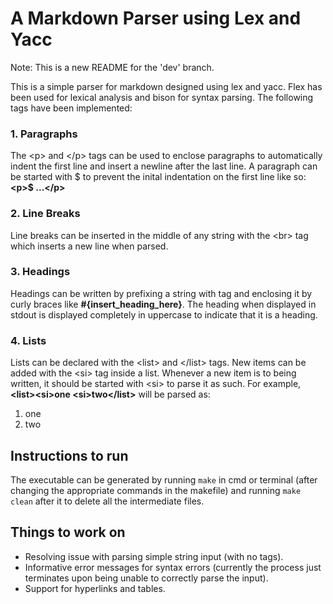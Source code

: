 # A Markdown Parser using Lex and Yacc

Note: This is a new README for the 'dev' branch.

This is a simple parser for markdown designed using lex and yacc. Flex has been used for lexical analysis and bison for syntax parsing. The following tags have been implemented:
### 1. Paragraphs
The  &lt;p> and &lt;/p> tags can be used to enclose paragraphs to automatically indent the first line and insert a newline after the last line. A paragraph can be started with $ to prevent the inital indentation on the first line like so: <b>&lt;p>$ ...&lt;/p></b>
### 2. Line Breaks
Line breaks can be inserted in the middle of any string with the &lt;br> tag which inserts a new line when parsed.
### 3. Headings
Headings can be written by prefixing a string with tag and enclosing it by curly braces like <b>#{insert_heading_here}</b>. The heading when displayed in stdout is displayed completely in uppercase to indicate that it is a heading. <br>
### 4. Lists
Lists can be declared with the &lt;list> and &lt;/list> tags. New items can be added with the &lt;si> tag inside a list. Whenever a new item is to being written, it should be started with &lt;si> to parse it as such. For example, <br>
<b>&lt;list>&lt;si>one &lt;si>two&lt;/list></b> will be parsed as: <br>
1. one
2. two<br>

## Instructions to run
 
The executable can be generated by running <code>make</code> in cmd or terminal (after changing the appropriate commands in the makefile) and running <code>make clean</code> after it to delete all the intermediate files.

## Things to work on
- Resolving issue with parsing simple string input (with no tags).
- Informative error messages for syntax errors (currently the process just terminates upon being unable to correctly parse the input).
- Support for hyperlinks and tables.
